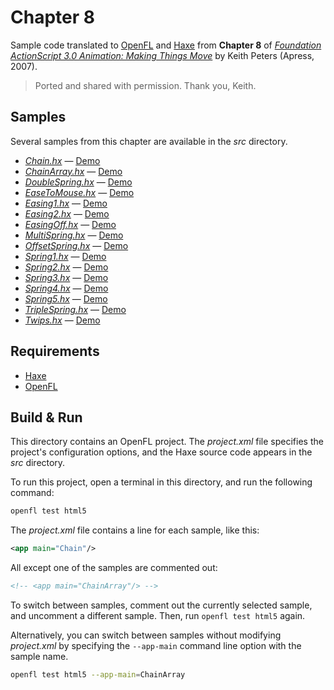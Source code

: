 # Chapter 8

Sample code translated to [OpenFL](https://openfl.org/) and [Haxe](https://haxe.org/) from **Chapter 8** of [_Foundation ActionScript 3.0 Animation: Making Things Move_](http://www.apress.com/9781590597910) by Keith Peters (Apress, 2007).

> Ported and shared with permission. Thank you, Keith.

## Samples

Several samples from this chapter are available in the _src_ directory.

- [_Chain.hx_](src/Chain.hx) — [Demo](https://joshtynjala.github.io/foundation-animation-making-things-move-haxe-openfl/ch08/Chain/index.html)
- [_ChainArray.hx_](src/ChainArray.hx) — [Demo](https://joshtynjala.github.io/foundation-animation-making-things-move-haxe-openfl/ch08/ChainArray/index.html)
- [_DoubleSpring.hx_](src/DoubleSpring.hx) — [Demo](https://joshtynjala.github.io/foundation-animation-making-things-move-haxe-openfl/ch08/DoubleSpring/index.html)
- [_EaseToMouse.hx_](src/EaseToMouse.hx) — [Demo](https://joshtynjala.github.io/foundation-animation-making-things-move-haxe-openfl/ch08/EaseToMouse/index.html)
- [_Easing1.hx_](src/Easing1.hx) — [Demo](https://joshtynjala.github.io/foundation-animation-making-things-move-haxe-openfl/ch08/Easing1/index.html)
- [_Easing2.hx_](src/Easing2.hx) — [Demo](https://joshtynjala.github.io/foundation-animation-making-things-move-haxe-openfl/ch08/Easing2/index.html)
- [_EasingOff.hx_](src/EasingOff.hx) — [Demo](https://joshtynjala.github.io/foundation-animation-making-things-move-haxe-openfl/ch08/EasingOff/index.html)
- [_MultiSpring.hx_](src/MultiSpring.hx) — [Demo](https://joshtynjala.github.io/foundation-animation-making-things-move-haxe-openfl/ch08/MultiSpring/index.html)
- [_OffsetSpring.hx_](src/OffsetSpring.hx) — [Demo](https://joshtynjala.github.io/foundation-animation-making-things-move-haxe-openfl/ch08/OffsetSpring/index.html)
- [_Spring1.hx_](src/Spring1.hx) — [Demo](https://joshtynjala.github.io/foundation-animation-making-things-move-haxe-openfl/ch08/Spring1/index.html)
- [_Spring2.hx_](src/Spring2.hx) — [Demo](https://joshtynjala.github.io/foundation-animation-making-things-move-haxe-openfl/ch08/Spring2/index.html)
- [_Spring3.hx_](src/Spring3.hx) — [Demo](https://joshtynjala.github.io/foundation-animation-making-things-move-haxe-openfl/ch08/Spring3/index.html)
- [_Spring4.hx_](src/Spring4.hx) — [Demo](https://joshtynjala.github.io/foundation-animation-making-things-move-haxe-openfl/ch08/Spring4/index.html)
- [_Spring5.hx_](src/Spring5.hx) — [Demo](https://joshtynjala.github.io/foundation-animation-making-things-move-haxe-openfl/ch08/Spring5/index.html)
- [_TripleSpring.hx_](src/TripleSpring.hx) — [Demo](https://joshtynjala.github.io/foundation-animation-making-things-move-haxe-openfl/ch08/TripleSpring/index.html)
- [_Twips.hx_](src/Twips.hx) — [Demo](https://joshtynjala.github.io/foundation-animation-making-things-move-haxe-openfl/ch08/Twips/index.html)

## Requirements

- [Haxe](https://haxe.org/download/)
- [OpenFL](https://openfl.org/download/)

## Build & Run

This directory contains an OpenFL project. The _project.xml_ file specifies the project's configuration options, and the Haxe source code appears in the _src_ directory.

To run this project, open a terminal in this directory, and run the following command:

```sh
openfl test html5
```

The _project.xml_ file contains a line for each sample, like this:

```xml
<app main="Chain"/>
```

All except one of the samples are commented out:

```xml
<!-- <app main="ChainArray"/> -->
```

To switch between samples, comment out the currently selected sample, and uncomment a different sample. Then, run `openfl test html5` again.

Alternatively, you can switch between samples without modifying _project.xml_ by specifying the `--app-main` command line option with the sample name.

```sh
openfl test html5 --app-main=ChainArray
```

